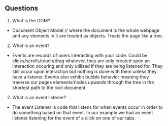 ## Questions
1. What is the DOM?
 - Document Object Model // where the document is the whole webpage and any elements in it are treated as objects. Treats the page like a tree.
2. What is an event?
 - Events are records of users interacting with your code. Could be clicks/scrolls/touch/drag whatever, they are only created upon an interaction occuring and only utilized if they are being listened for. They still occur upon interaction but nothing is done with them unless they have a listener. Events also exhibit bubble behavior meaning they traverse our pages elements/nodes upwards through the tree in the shortest path to the root document.
2. What is an event listener?
 - The event Listener is code that listens for when events occur in order to do something based on that event. In our example we had an event listener listening for the event of a click on one of our tabs.